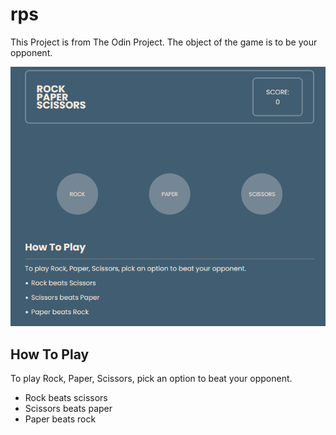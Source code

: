 # rps

This Project is from The Odin Project. The object of the game is to be your opponent.

![Screenshot of rps](./media/rps.png?raw=true)

## How To Play

To play Rock, Paper, Scissors, pick an option to beat your opponent.

- Rock beats scissors
- Scissors beats paper
- Paper beats rock

